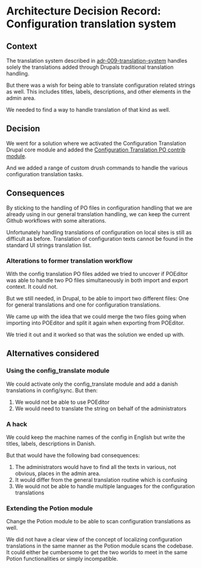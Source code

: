# Architecture Decision Record: Configuration translation system

## Context

The translation system described in
[adr-009-translation-system](./adr-009-translation-system.md)
handles solely the translations added through Drupals traditional translation handling.

But there was a wish for being able to translate configuration related strings
as well. This includes titles, labels, descriptions,
and other elements in the admin area.

We needed to find a way to handle translation of that kind as well.

## Decision

We went for a solution where we activated the Configuration Translation
Drupal core module and added the [Configuration Translation PO contrib module](https://www.drupal.org/project/config_translation_po).

And we added a range of custom drush commands to handle the various
configuration translation tasks.

## Consequences

By sticking to the handling of PO files in configuration handling that we are
already using in our general translation handling,
we can keep the current Github workflows with some alterations.

Unfortunately handling translations of configuration on local sites
is still as difficult as before.
Translation of configuration texts cannot be found in the standard UI strings
translation list.

### Alterations to former translation workflow

With the config translation PO files added we tried to uncover if POEditor was
able to handle two PO files simultaneously in both import and export context.
It could not.

But we still needed, in Drupal, to be able to import two different files:
One for general translations and one for configuration translations.

We came up with the idea that we could merge the two files going when importing
into POEditor and split it again when exporting from POEditor.

We tried it out and it worked so that was the solution we ended up with.

## Alternatives considered

### Using the config_translate module

We could activate only the config_translate module and add a danish translations
in config/sync.
But then:

1. We would not be able to use POEditor
2. We would need to translate the string on behalf of the administrators

### A hack

We could keep the machine names of the config in English but write the titles,
labels, descriptions in Danish.

But that would have the following bad consequences:

1. The administrators would have to find all the texts in various, not obvious,
places in the admin area.
2. It would differ from the general translation routine which is confusing
3. We would not be able to handle multiple languages for the configuration translations

### Extending the Potion module

Change the Potion module to be able to scan configuration translations as well.

We did not have a clear view of the concept of localizing configuration
translations in the same manner as the Potion module scans the codebase.
It could either be cumbersome to get the two worlds to meet in the same Potion
functionalities or simply incompatible.
